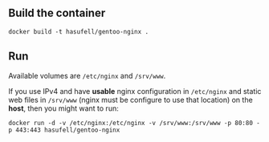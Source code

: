 ## Build the container

```
docker build -t hasufell/gentoo-nginx .
```

## Run

Available volumes are `/etc/nginx` and `/srv/www`.

If you use IPv4 and have __usable__ nginx configuration in `/etc/nginx` and
static web files in `/srv/www` (nginx must be configure to use that location)
on the __host__, then you might want to run:
```
docker run -d -v /etc/nginx:/etc/nginx -v /srv/www:/srv/www -p 80:80 -p 443:443 hasufell/gentoo-nginx
```
